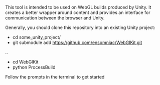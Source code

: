 This tool is intended to be used on WebGL builds produced by Unity. It creates a better wrapper around content and provides an interface for communication between the browser and Unity.

Generally, you should clone this repository into an existing Unity project:

+ cd some_unity_project/
+ git submodule add  https://github.com/ensomniac/WebGlKit.git

..

+ cd WebGlKit
+ python ProcessBuild

Follow the prompts in the terminal to get started
